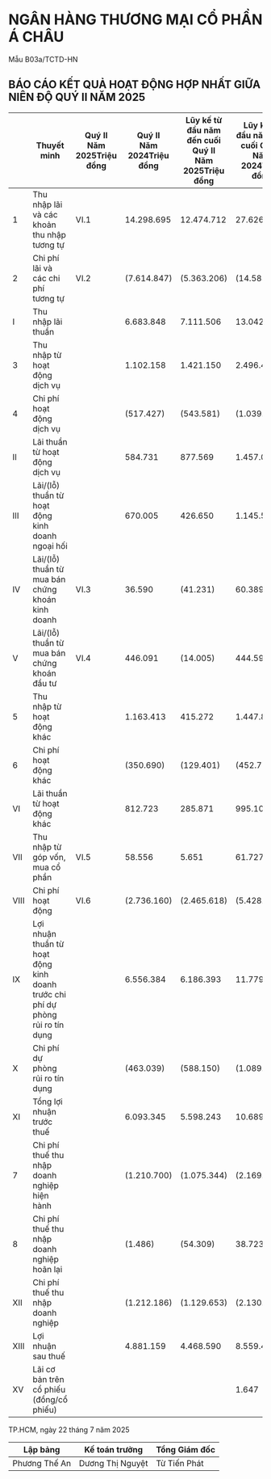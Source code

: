 


# NGÂN HÀNG THƯƠNG MẠI CỔ PHẦN Á CHÂU

Mẫu B03a/TCTD-HN

## BÁO CÁO KẾT QUẢ HOẠT ĐỘNG HỢP NHẤT GIỮA NIÊN ĐỘ QUÝ II NĂM 2025

|      | Thuyết minh                                                                    | Quý II<br/>Năm 2025Triệu đồng | Quý II<br/>Năm 2024Triệu đồng | Lũy kế từ đầu năm đến cuối Quý II<br/>Năm 2025Triệu đồng | Lũy kế từ đầu năm đến cuối Quý II<br/>Năm 2024Triệu đồng |              |
| ---- | ------------------------------------------------------------------------------ | ----------------------------- | ----------------------------- | -------------------------------------------------------- | -------------------------------------------------------- | ------------ |
| 1    | Thu nhập lãi và các khoản thu nhập tương tự                                    | VI.1                          | 14.298.695                    | 12.474.712                                               | 27.626.001                                               | 24.462.306   |
| 2    | Chi phí lãi và các chi phí tương tự                                            | VI.2                          | (7.614.847)                   | (5.363.206)                                              | (14.583.288)                                             | (10.629.282) |
| I    | Thu nhập lãi thuần                                                             |                               | 6.683.848                     | 7.111.506                                                | 13.042.713                                               | 13.833.024   |
| 3    | Thu nhập từ hoạt động dịch vụ                                                  |                               | 1.102.158                     | 1.421.150                                                | 2.496.438                                                | 2.703.421    |
| 4    | Chi phí hoạt động dịch vụ                                                      |                               | (517.427)                     | (543.581)                                                | (1.039.394)                                              | (1.080.650)  |
| II   | Lãi thuần từ hoạt động dịch vụ                                                 |                               | 584.731                       | 877.569                                                  | 1.457.044                                                | 1.622.771    |
| III  | Lãi/(lỗ) thuần từ hoạt động kinh doanh ngoại hối                               |                               | 670.005                       | 426.650                                                  | 1.145.595                                                | 659.950      |
| IV   | Lãi/(lỗ) thuần từ mua bán chứng khoán kinh doanh                               | VI.3                          | 36.590                        | (41.231)                                                 | 60.389                                                   | 155.160      |
| V    | Lãi/(lỗ) thuần từ mua bán chứng khoán đầu tư                                   | VI.4                          | 446.091                       | (14.005)                                                 | 444.596                                                  | 190.063      |
| 5    | Thu nhập từ hoạt động khác                                                     |                               | 1.163.413                     | 415.272                                                  | 1.447.881                                                | 587.595      |
| 6    | Chi phí hoạt động khác                                                         |                               | (350.690)                     | (129.401)                                                | (452.773)                                                | (239.308)    |
| VI   | Lãi thuần từ hoạt động khác                                                    |                               | 812.723                       | 285.871                                                  | 995.108                                                  | 348.287      |
| VII  | Thu nhập từ góp vốn, mua cổ phần                                               | VI.5                          | 58.556                        | 5.651                                                    | 61.727                                                   | 11.207       |
| VIII | Chi phí hoạt động                                                              | VI.6                          | (2.736.160)                   | (2.465.618)                                              | (5.428.052)                                              | (5.229.539)  |
| IX   | Lợi nhuận thuần từ hoạt động kinh doanh trước chi phí dự phòng rủi ro tín dụng |                               | 6.556.384                     | 6.186.393                                                | 11.779.120                                               | 11.590.923   |
| X    | Chi phí dự phòng rủi ro tín dụng                                               |                               | (463.039)                     | (588.150)                                                | (1.089.167)                                              | (1.100.367)  |
| XI   | Tổng lợi nhuận trước thuế                                                      |                               | 6.093.345                     | 5.598.243                                                | 10.689.953                                               | 10.490.556   |
| 7    | Chi phí thuế thu nhập doanh nghiệp hiện hành                                   |                               | (1.210.700)                   | (1.075.344)                                              | (2.169.251)                                              | (2.142.266)  |
| 8    | Chi phí thuế thu nhập doanh nghiệp hoãn lại                                    |                               | (1.486)                       | (54.309)                                                 | 38.723                                                   | 25.719       |
| XII  | Chi phí thuế thu nhập doanh nghiệp                                             |                               | (1.212.186)                   | (1.129.653)                                              | (2.130.528)                                              | (2.116.547)  |
| XIII | Lợi nhuận sau thuế                                                             |                               | 4.881.159                     | 4.468.590                                                | 8.559.425                                                | 8.374.009    |
| XV   | Lãi cơ bản trên cổ phiếu (đồng/cổ phiếu)                                       |                               |                               |                                                          | 1.647                                                    | 1.552        |


TP.HCM, ngày 22 tháng 7 năm 2025

| Lập bảng      | Kế toán trưởng   | Tổng Giám đốc |
| ------------- | ---------------- | ------------- |
| Phương Thế An | Dương Thị Nguyệt | Từ Tiến Phát  |



